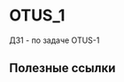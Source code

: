# OTUS_1

ДЗ1 - по задаче OTUS-1

<a id="markdown-полезные-ссылки" name="полезные-ссылки"></a>
## Полезные ссылки
